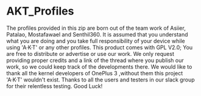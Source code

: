 # AKT_Profiles
The profiles provided in this zip are born out of the team work of Asiier, Patalao, Mostafawael and Senthil360.
It is assumed that you understand what you are doing and you take full responsibility of your device while using 'A·K·T' or any other profiles.
This product comes with GPL V2.0; You are free to distribute or advertise or use our work.
We only request providing proper credits and a link of the thread where you publish our work, so we could keep track of the developments there.
We would like to thank all the kernel developers of OnePlus 3 ,without them this project 'A·K·T' wouldn't exist.
Thanks to all the users and testers in our slack group for their relentless testing.
Good Luck!
